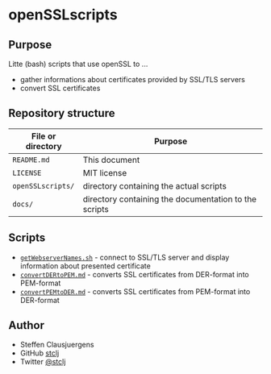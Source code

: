 # openSSLscripts

## Purpose

Litte (bash) scripts that use openSSL to ...
* gather informations about certificates provided by SSL/TLS servers
* convert SSL certificates

## Repository structure

File or directory | Purpose
------------------|--------
`README.md`       | This document
`LICENSE`         | MIT license
`openSSLscripts/` | directory containing the actual scripts
`docs/`           | directory containing the documentation to the scripts

## Scripts

* [`getWebserverNames.sh`](docs/getWebserverNames.md) - connect to SSL/TLS server and display information about presented certificate
* [`convertDERtoPEM.md`](docs/convertDERtoPEM.md) - converts SSL certificates from DER-format into PEM-format
* [`convertPEMtoDER.md`](docs/convertPEMtoDER.md) - converts SSL certificates from PEM-format into DER-format

## Author

* Steffen Clausjuergens
* GitHub [stclj](https://github.com/stclj)
* Twitter [@stclj](https://twitter.com/stclj)

